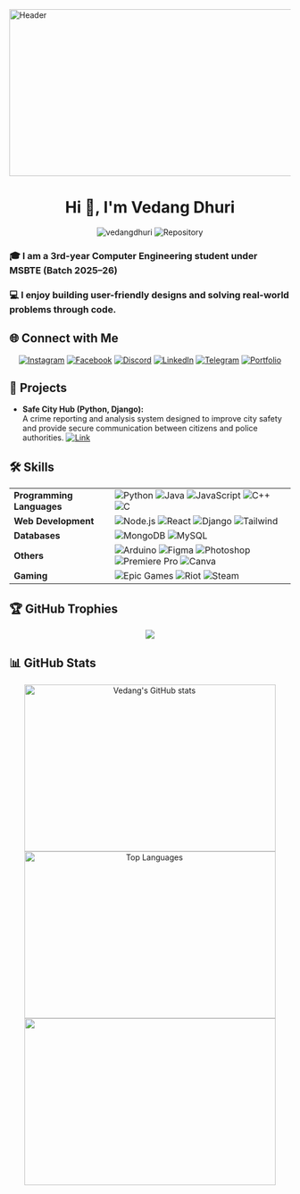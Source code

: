 <a href="https://vedangdhuri.github.io/vedang-portfolio/">
  <img src="https://github.com/vedangdhuri/images/blob/main/standard.gif?raw=true" alt="Header" width="1011" height="299">
</a>

<h1 align="center">Hi 👋, I'm Vedang Dhuri</h1>
<p align="center">
  <img src="https://komarev.com/ghpvc/?username=vedangdhuri&label=Profile%20views&color=0e75b6&style=flat" alt="vedangdhuri" />
  <img src="https://img.shields.io/badge/Total_Repos-8-5865F2?style=flat" alt="Repository" />
</p>
<h3 align="left">🎓 I am a 3rd-year Computer Engineering student under MSBTE (Batch 2025–26)</h3>
<h3 align="left">💻 I enjoy building user-friendly designs and solving real-world problems through code.</h3>

## 🌐 Connect with Me
<div align="center">
  <a href="https://www.instagram.com/vedang.dhuri.69" target="_blank"><img src="https://img.shields.io/badge/Instagram-%23E4405F.svg?style=for-the-badge&logo=Instagram&logoColor=white" alt="Instagram"></a>
  <a href="https://www.facebook.com/vedang.dhuri.69/" target="_blank"><img src="https://img.shields.io/badge/Facebook-%231877F2.svg?style=for-the-badge&logo=Facebook&logoColor=white" alt="Facebook"></a>
  <a href="https://discord.com/invite/mHp6krXD82" target="_blank"><img src="https://img.shields.io/badge/Discord-%235865F2.svg?style=for-the-badge&logo=discord&logoColor=white" alt="Discord"></a>
  <a href="https://www.linkedin.com/in/vedang-dhuri-b03280348/" target="_blank"><img src="https://img.shields.io/badge/linkedin-%230077B5.svg?style=for-the-badge&logo=linkedin&logoColor=white" alt="LinkedIn"></a>
  <a href="https://t.me/vedangdhuri69" target="_blank"><img src="https://img.shields.io/badge/Telegram-2CA5E0?style=for-the-badge&logo=telegram&logoColor=white" alt="Telegram"></a>
  <a href="https://vedangdhuri.github.io/vedang-portfolio/" target="_blank"><img src="https://img.shields.io/badge/Portfolio-%23000000.svg?style=for-the-badge&logo=firefox&logoColor=#FF7139" alt="Portfolio"/></a>
</div>

## 🚀 Projects  

- **Safe City Hub (Python, Django):**  
  A crime reporting and analysis system designed to improve city safety and provide secure communication between citizens and police authorities. [![Link](https://img.shields.io/badge/GitHub-%23121011.svg?logo=github&logoColor=white)](https://github.com/vedangdhuri/SafeCity-Hub)

## 🛠️ Skills  
<table>
  <tr>
    <td><b>Programming Languages</b></td>
    <td>
      <img src="https://img.shields.io/badge/python-3670A0?style=for-the-badge&logo=python&logoColor=ffdd54" alt="Python">
      <img src="https://img.shields.io/badge/java-%23ED8B00.svg?style=for-the-badge&logo=openjdk&logoColor=white" alt="Java">
      <img src="https://img.shields.io/badge/javascript-%23323330.svg?style=for-the-badge&logo=javascript&logoColor=%23F7DF1E" alt="JavaScript">
      <img src="https://img.shields.io/badge/c++-%2300599C.svg?style=for-the-badge&logo=c%2B%2B&logoColor=white" alt="C++">
      <img src="https://img.shields.io/badge/c-%2300599C.svg?style=for-the-badge&logo=c&logoColor=white" alt="C">
    </td>
  </tr>
  <tr>
    <td><b>Web Development</b></td>
    <td>
      <img src="https://img.shields.io/badge/node.js-6DA55F?style=for-the-badge&logo=node.js&logoColor=white" alt="Node.js">
      <img src="https://img.shields.io/badge/react-%2320232a.svg?style=for-the-badge&logo=react&logoColor=%2361DAFB" alt="React">
      <img src="https://img.shields.io/badge/django-%23092E20.svg?style=for-the-badge&logo=django&logoColor=white" alt="Django">
      <img src="https://img.shields.io/badge/tailwindcss-%2338B2AC.svg?style=for-the-badge&logo=tailwind-css&logoColor=white" alt="Tailwind">
    </td>
  </tr>
  <tr>
    <td><b>Databases</b></td>
    <td>
      <img src="https://img.shields.io/badge/MongoDB-%234ea94b.svg?style=for-the-badge&logo=mongodb&logoColor=white" alt="MongoDB">
      <img src="https://img.shields.io/badge/mysql-4479A1.svg?style=for-the-badge&logo=mysql&logoColor=white" alt="MySQL">
    </td>
  </tr>
  <tr>
    <td><b>Others</b></td>
    <td>
      <img src="https://img.shields.io/badge/-Arduino-00979D?style=for-the-badge&logo=Arduino&logoColor=white" alt="Arduino">
      <img src="https://img.shields.io/badge/figma-%23F24E1E.svg?style=for-the-badge&logo=figma&logoColor=white" alt="Figma">
      <img src="https://img.shields.io/badge/adobe%20photoshop-%2331A8FF.svg?style=for-the-badge&logo=adobe%20photoshop&logoColor=white" alt="Photoshop">
      <img src="https://img.shields.io/badge/Adobe%20Premiere%20Pro-9999FF.svg?style=for-the-badge&logo=Adobe%20Premiere%20Pro&logoColor=white" alt="Premiere Pro">
      <img src="https://img.shields.io/badge/Canva-%2300C4CC.svg?style=for-the-badge&logo=Canva&logoColor=white" alt="Canva">
    </td>
  </tr>
  <tr>
    <td><b>Gaming</b></td>
    <td>
      <img src="https://img.shields.io/badge/epicgames-%23313131.svg?style=for-the-badge&logo=epicgames&logoColor=white" alt="Epic Games">
      <img src="https://img.shields.io/badge/riotgames-D32936.svg?style=for-the-badge&logo=riotgames&logoColor=white" alt="Riot">
      <img src="https://img.shields.io/badge/steam-%23000000.svg?style=for-the-badge&logo=steam&logoColor=white" alt="Steam">
    </td>
  </tr>
</table>

## 🏆 GitHub Trophies

<div align="center">
  <img src="https://github-profile-trophy.vercel.app/?username=vedangdhuri&theme=darkhub" />
</div>

## 📊 GitHub Stats  

<div align="center">
  <img src="https://github-readme-stats.vercel.app/api?username=vedangdhuri&theme=dark&hide_border=false&include_all_commits=false&count_private=false" alt="Vedang's GitHub stats" width="450" height="299"/> <br />
  <img src="https://github-readme-stats.vercel.app/api/top-langs/?username=vedangdhuri&theme=dark&hide_border=false&include_all_commits=false&count_private=false&layout=compact" alt="Top Languages" width="450" height="299"/> <br />
  <img src="https://nirzak-streak-stats.vercel.app/?user=vedangdhuri&theme=dark&hide_border=false" alt="" width="450" height="299"/>
</div>
